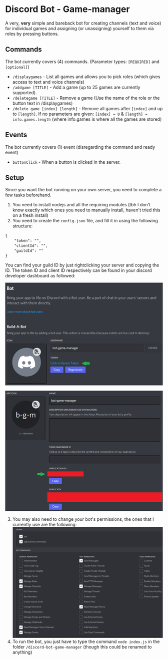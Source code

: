 # Discord Bot - Game-manager

A very, **very** simple and bareback bot for creating channels (text and voice) for individual games and assigning (or unassigning) yourself to them via roles by pressing buttons.

## Commands
The bot currently covers (4) commands. (Parameter types: `[REQUIRED]` and `[optional]`)
* `/displaygames` - List all games and allows you to pick roles (which gives access to text and voice channels)
* `/addgame [TITLE]` - Add a game (up to 25 games are currently supported).
* `/deletegame [TITLE]` - Remove a game (Use the name of the role or the button text in /displaygames)
* `/delete game [index] [length]` - Remove all games after `[index]` and up to `[length]`. If no parameters are given: `[index] = 0` & `[length] = info.games.length` (where info.games is where all the games are stored)

## Events
The bot currently covers (1) event (disregarding the command and ready event)
* `buttonClick` - When a button is clicked in the server.


## Setup
Since you want the bot running on your own server, you need to complete a few tasks beforehand.

1. You need to install nodejs and all the requiring modules (tbh I don't know exactly which ones you need to manually install, haven't tried this on a fresh install)
2. You need to create the `config.json` file, and fill it in using the following structure: 
```
{
    "token": "",
    "clientId": "",
    "guildId": ""
}
```
You can find your guild ID by just rightclicking your server and copying the ID. The token ID and client ID respectively can be found in your discord developer dashboard as followed:

<img src="https://raw.githubusercontent.com/eggestig/discord-bot-game-manager/main/tokenID.png"
     alt="Discord developer dashboard, green arrow pointing towards the token ID">

<img src="https://raw.githubusercontent.com/eggestig/discord-bot-game-manager/main/applicationID.png"
     alt="Discord developer dashboard, green arrow pointing towards the application ID">
     
3. You may also need to change your bot's permissions, the ones that I currently use are the following:
<img src="https://raw.githubusercontent.com/eggestig/discord-bot-game-manager/main/permissions.PNG"
     alt="Discord developer dashboard, permissions">
4. To run the bot, you just have to type the command `node index.js` in the folder `/discord-bot-game-manager` (though this could be renamed to anything)
